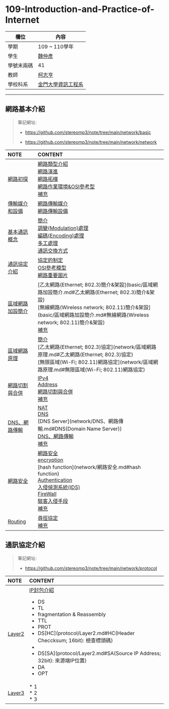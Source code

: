 # 109-Introduction-and-Practice-of-Internet
| 欄位       |                            內容                             |
| ---------- | ---------------------------------------------------------- |
| 學期       |                        109 ~ 110學年                         |
| 學生       | [魏仲彥](https://stereomp3.github.io/wp109b/homework/MyWeb6.0/MyWeb.html) |
| 學號末兩碼 |                              41                              |
| 教師       |     [柯志亨](http://csie.nqu.edu.tw/smallko/index.html)      |
| 學校科系   | [金門大學資訊工程系](https://www.nqu.edu.tw/educsie/index.php) |

<hr>



## 網路基本介紹

> 筆記網址: 
>
> * https://github.com/stereomp3/note/tree/main/network/basic
>
> * https://github.com/stereomp3/note/tree/main/network/network



| NOTE                                          | CONTENT                                                      |
| :-------------------------------------------- | :----------------------------------------------------------- |
| [網路初探](basic/網路初探.md)                 | [網路類型介紹](basic/網路初探.md#網路類型)<br />[網路演進](basic/網路初探.md#網路演進)<br />[網路拓樸](basic/網路初探.md#網路拓樸(Topology))<br />[網路作業環境&OSI參考型](basic/網路初探.md#網路作業環境&OSI參考型)<br />[補充](basic/網路初探.md#補充介紹) |
| [傳輸媒介和設備](basic/傳輸媒介和設備.md)     | [網路傳輸媒介](basic/傳輸媒介和設備.md#網路傳輸媒介)<br />[網路傳輸設備](basic/傳輸媒介和設備.md#網路傳輸設備) |
| [基本通訊概念](basic/基本通訊概念.md)         | [簡介](basic/基本通訊概念.md#簡介)<br />[調變(Modulation)處理](basic/基本通訊概念.md#調變(Modulation)處理)<br />[編碼(Encoding)處理](basic/基本通訊概念.md#編碼(Encodeing)處理)<br />[多工處理](basic/基本通訊概念.md#多工處理)<br />[通訊交換方式](basic/基本通訊概念.md#通訊交換方式) |
| [通訊協定介紹](basic/通訊協定介紹.md)         | [協定的制定](basic/通訊協定介紹.md#協定的制定)<br />[OSI參考模型](basic/通訊協定介紹.md#OSI參考模型)<br />[網路重要圖片](basic/通訊協定介紹.md#網路關係重要圖片) |
| [區域網路加設簡介](basic/區域網路加設簡介.md) | [乙太網路(Ethernet; 802.3)簡介&架設](basic/區域網路加設簡介.md#乙太網路(Ethernet; 802.3)簡介&架設)<br />[無線網路(Wireless network; 802.11)簡介&架設](basic/區域網路加設簡介.md#無線網路(Wireless network; 802.11)簡介&架設)<br />[補充](basic/區域網路加設簡介.md#補充) |
| [區域網路原理](network/區域網路原理.md)       | [簡介](network/區域網路原理.md#簡介)<br />[乙太網路(Ethernet; 802.3)協定](network/區域網路原理.md#乙太網路(Ethernet; 802.3)協定)<br />[無限區域(Wi-Fi; 802.11)網路協定](network/區域網路原理.md#無限區域(Wi-Fi; 802.11)網路協定) |
| [網路切割與合併](network/網路切割與合併.md)   | [IPv4](network/網路切割與合併.md#IPv4)<br />[Address](network/網路切割與合併.md#Adress)<br />[網路切割與合併](network/網路切割與合併.md#網路切割與合併)<br />[補充](network/網路切割與合併.md#補充) |
| [DNS、網路傳輸](network/DNS、網路傳輸.md)     | [NAT](network/DNS、網路傳輸.md#NAT (**N**etwork **A**ddress **T**ranslation))<br />[DNS](network/DNS、網路傳輸.md#DNS (domain name system))<br />[DNS Server](network/DNS、網路傳輸.md#DNS(Domain Name Server))<br />[DNS、網路傳輸](network/DNS、網路傳輸.md#)<br />[補充](network/DNS、網路傳輸.md#補充) |
| [網路安全](network/網路安全.md)               | [網路安全](network/網路安全.md#網路安全)<br />[encryption](network/網路安全.md#encryption)<br />[hash function](network/網路安全.md#hash function)<br />[Authentication](network/網路安全.md#Authentication)<br />[入侵偵測系統(IDS)](network/網路安全.md#入侵偵測系統(IDS))<br />[FireWall](network/網路安全.md#FireWall)<br />[駭客入侵手段](network/網路安全.md#駭客入侵手段)<br />[補充](network/網路安全.md#補充) |
| [Routing](network/Routing.md)                 | [尋徑協定](network/Routing.md#尋徑協定)<br />[補充](network/Routing.md#補充) |





## 通訊協定介紹

> 筆記網址: 
>
> * https://github.com/stereomp3/note/tree/main/network/protocol



| NOTE                         | CONTENT                                                      |
| :--------------------------- | :----------------------------------------------------------- |
| [Layer2](protocol/Layer2.md) | [IP封包介紹](protocol/Layer2.md#IP封包)<br /><ul> <li><a src="./protocol/Layer2.md#DS(Differentiated Service; 差異服務)">DS</a></li> <li><a src="protocol/Layer2.md#TL(total Length; 16bit): 封包總長度">TL</a></li><li><a src="protocol/Layer2.md#fragmentation & Ressemably(分割與重組)">fragmentation & Reassembly</a></li><li><a src="protocol/Layer2.md#TTL(Time to Live; 8bit): 存活時間 Hop count">TTL</a></li><li><a src="protocol/Layer2.md#PROT(Protocol; 8bit): 網路協定">PROT</a></li><li><a src="protocol/Layer2.md#DS(Differentiated Service; 差異服務)">DS</a>[HC](protocol/Layer2.md#HC(Header Checcksum; 16bit): 檢查標頭碼)</li><li></li><li><a src="protocol/Layer2.md#DS(Differentiated Service; 差異服務)">DS</a>[SA](protocol/Layer2.md#SA(Source IP Address; 32bit): 來源端IP位置)</li><li><a src="protocol/Layer2.md#DA(Destination IP Address; 32 bit): 目的端位置">DA</a></li><li><a src="protocol/Layer2.md#OPT(Option; 長度不定): 選擇項">OPT</a></li></ul> |
| [Layer3](protocol/Layer3.md) | * 1 <br />* 2<br />* 3<br />                                 |

